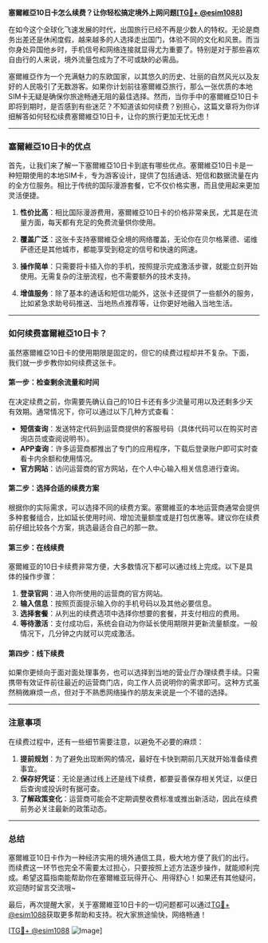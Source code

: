 **塞爾維亞10日卡怎么续费？让你轻松搞定境外上网问题[[TG💪+ @esim1088](https://t.me/s/esim1088)]**

在如今这个全球化飞速发展的时代，出国旅行已经不再是少数人的特权。无论是商务出差还是休闲度假，越来越多的人选择走出国门，体验不同的文化和风景。而当你身处异国他乡时，手机信号和网络连接就显得尤为重要了。特别是对于那些喜欢自由行的人来说，境外流量包成为了不可或缺的必需品。

塞爾維亞作为一个充满魅力的东欧国家，以其悠久的历史、壮丽的自然风光以及友好的人民吸引了无数游客。如果你计划前往塞爾維亞旅行，那么一张优质的本地SIM卡无疑是确保你旅途畅通无阻的最佳选择。然而，当你手中的塞爾維亞10日卡即将到期时，是否感到有些迷茫？不知道该如何续费？别担心，这篇文章将为你详细解答如何轻松续费塞爾維亞10日卡，让你的旅行更加无忧无虑！

---

### 塞爾維亞10日卡的优点

首先，让我们来了解一下塞爾維亞10日卡到底有哪些优点。塞爾維亞10日卡是一种短期使用的本地SIM卡，专为游客设计，提供了包括通话、短信和数据流量在内的全方位服务。相比于传统的国际漫游套餐，它不仅价格实惠，而且使用起来更加灵活便捷。

1. **性价比高**：相比国际漫游费用，塞爾維亞10日卡的价格非常亲民，尤其是在流量方面，每天都有充足的免费流量供你使用。
   
2. **覆盖广泛**：这张卡支持塞爾維亞全境的网络覆盖，无论你在贝尔格莱德、诺维萨德还是其他城市，都能享受到稳定的信号和快速的网速。

3. **操作简单**：只需要将卡插入你的手机，按照提示完成激活步骤，就能立刻开始使用。无需复杂的注册流程，也不需要额外的技术支持。

4. **增值服务**：除了基本的通话和短信功能外，这张卡还提供了一些额外的服务，比如紧急求助号码推送、当地热点推荐等，让你更好地融入当地生活。

---

### 如何续费塞爾維亞10日卡？

虽然塞爾維亞10日卡的使用期限是固定的，但它的续费过程却并不复杂。下面，我们就一步步教你如何续费这张卡。

#### 第一步：检查剩余流量和时间

在决定续费之前，你需要先确认自己的10日卡还有多少流量可用以及还剩多少天有效期。通常情况下，你可以通过以下几种方式查看：

- **短信查询**：发送特定代码到运营商提供的客服号码（具体代码可以在购买时咨询店员或查阅说明书）。
- **APP查询**：许多运营商都推出了专门的应用程序，下载后登录账户即可实时查看卡内余额和使用情况。
- **官方网站**：访问运营商的官方网站，在个人中心输入相关信息进行查询。

#### 第二步：选择合适的续费方案

根据你的实际需求，可以选择不同的续费方案。塞爾維亚的本地运营商通常会提供多种套餐组合，比如延长使用时间、增加流量额度或是打包优惠等。建议你在续费前仔细比较各个方案，挑选最适合自己的那一款。

#### 第三步：在线续费

塞爾維亚的10日卡续费非常方便，大多数情况下都可以通过线上完成。以下是具体的操作步骤：

1. **登录官网**：进入你所使用的运营商的官方网站。
2. **输入信息**：按照页面提示输入你的手机号码以及其他必要信息。
3. **选择套餐**：从列出的续费选项中选择你想要的套餐，并支付相应的费用。
4. **等待激活**：支付成功后，系统会自动为你延长使用期限并更新流量额度。一般情况下，几分钟之内就可以完成激活。

#### 第四步：线下续费

如果你更倾向于面对面处理事务，也可以选择到当地的营业厅办理续费手续。只需携带有效证件前往最近的运营商门店，向工作人员说明你的需求即可。这种方式虽然稍微麻烦一点，但对于不熟悉网络操作的朋友来说是一个不错的选择。

---

### 注意事项

在续费过程中，还有一些细节需要注意，以避免不必要的麻烦：

1. **提前规划**：为了避免出现断网的情况，最好在卡快到期前几天就开始准备续费事宜。
2. **保存好凭证**：无论是通过线上还是线下续费，都要妥善保存相关凭证，以便日后查询或投诉时有据可查。
3. **了解政策变化**：运营商可能会不定期调整收费标准或推出新活动，因此在续费前务必关注最新的政策动态。

---

### 总结

塞爾維亚10日卡作为一种经济实用的境外通信工具，极大地方便了我们的出行。而续费这一环节也完全不需要太过担心，只要按照上述方法逐步操作，就能顺利完成。希望这篇指南能帮助你在塞爾維亚玩得开心、用得舒心！如果还有其他疑问，欢迎随时留言交流哦~

最后，再次提醒大家，关于塞爾維亚10日卡的一切问题都可以通过[TG💪+ @esim1088](https://t.me/s/esim1088)获取更多帮助和支持。祝大家旅途愉快，网络畅通！

[[TG💪+ @esim1088](https://t.me/s/esim1088) ![Image](https://i.postimg.cc/4NQfJmqS/Snipaste-2025-05-13-00-14-12.png)]